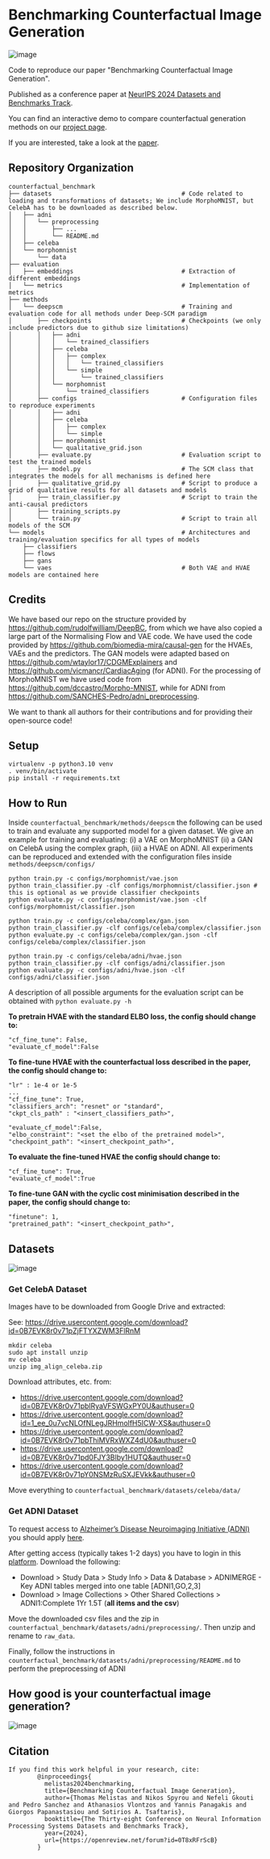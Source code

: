 # Benchmarking Counterfactual Image Generation
![image](https://github.com/gulnazaki/counterfactual-benchmark/assets/57211914/966b0d1f-3a3d-47c2-a77e-d32cf01d2868)

Code to reproduce our paper "Benchmarking Counterfactual Image Generation".

Published as a conference paper at [NeurIPS 2024 Datasets and Benchmarks Track](https://neurips.cc/virtual/2024/poster/97876).

You can find an interactive demo to compare counterfactual generation methods on our [project page](https://gulnazaki.github.io/counterfactual-benchmark/).

If you are interested, take a look at the [paper](https://arxiv.org/abs/2403.20287).

## Repository Organization
```
counterfactual_benchmark
├── datasets                                    # Code related to loading and transformations of datasets; We include MorphoMNIST, but CelebA has to be downloaded as described below.
│   ├── adni
│   │   └── preprocessing
│   │       ├── ...
│   │       └── README.md
│   ├── celeba
│   └── morphomnist
│       └── data
├── evaluation
│   ├── embeddings                              # Extraction of different embeddings
│   └── metrics                                 # Implementation of metrics
├── methods
│   └── deepscm                                 # Training and evaluation code for all methods under Deep-SCM paradigm
│       ├── checkpoints                         # Checkpoints (we only include predictors due to github size limitations)
│       │   ├── adni
│       │   │   └── trained_classifiers
│       │   ├── celeba
│       │   │   ├── complex
│       │   │   │   └── trained_classifiers
│       │   │   └── simple
│       │   │       └── trained_classifiers
│       │   └── morphomnist
│       │       └── trained_classifiers
│       ├── configs                             # Configuration files to reproduce experiments
│       │   ├── adni
│       │   ├── celeba
│       │   │   ├── complex
│       │   │   └── simple
│       │   ├── morphomnist
│       │   └── qualitative_grid.json
│       ├── evaluate.py                         # Evaluation script to test the trained models
│       ├── model.py                            # The SCM class that integrates the models for all mechanisms is defined here
│       ├── qualitative_grid.py                 # Script to produce a grid of qualitative results for all datasets and models
│       ├── train_classifier.py                 # Script to train the anti-causal predictors
│       ├── training_scripts.py
│       └── train.py                            # Script to train all models of the SCM
└── models                                      # Architectures and training/evaluation specifics for all types of models
    ├── classifiers
    ├── flows
    ├── gans
    └── vaes                                    # Both VAE and HVAE models are contained here
```

## Credits
We have based our repo on the structure provided by <https://github.com/rudolfwilliam/DeepBC>, from which we have also copied a large part of the Normalising Flow and VAE code. We have used the code provided by <https://github.com/biomedia-mira/causal-gen> for the HVAEs, VAEs and the predictors. The GAN models were adapted based on <https://github.com/wtaylor17/CDGMExplainers> and <https://github.com/vicmancr/CardiacAging> (for ADNI). For the processing of MorphoMNIST we have used code from <https://github.com/dccastro/Morpho-MNIST>, while for ADNI from <https://github.com/SANCHES-Pedro/adni_preprocessing>.

We want to thank all authors for their contributions and for providing their open-source code!

## Setup
```
virtualenv -p python3.10 venv
. venv/bin/activate
pip install -r requirements.txt
```

## How to Run
Inside `counterfactual_benchmark/methods/deepscm` the following can be used to train and evaluate any supported model for a given dataset.
We give an example for training and evaluating: (i) a VAE on MorphoMNIST (ii) a GAN on CelebA using the complex graph, (iii) a HVAE on ADNI. All experiments can be reproduced and extended with the configuration files inside `methods/deepscm/configs/`
```
python train.py -c configs/morphomnist/vae.json
python train_classifier.py -clf configs/morphomnist/classifier.json # this is optional as we provide classifier checkpoints
python evaluate.py -c configs/morphomnist/vae.json -clf configs/morphomnist/classifier.json
```

```
python train.py -c configs/celeba/complex/gan.json
python train_classifier.py -clf configs/celeba/complex/classifier.json
python evaluate.py -c configs/celeba/complex/gan.json -clf configs/celeba/complex/classifier.json
```

```
python train.py -c configs/celeba/adni/hvae.json
python train_classifier.py -clf configs/adni/classifier.json
python evaluate.py -c configs/adni/hvae.json -clf configs/adni/classifier.json
```

A description of all possible arguments for the evaluation script can be obtained with `python evaluate.py -h`


**To pretrain HVAE with the standard ELBO loss, the config should change to:**
```
"cf_fine_tune": False,
"evaluate_cf_model":False
```

**To fine-tune HVAE with the counterfactual loss described in the paper, the config should change to:**
```
"lr" : 1e-4 or 1e-5
...
"cf_fine_tune": True,
"classifiers_arch": "resnet" or "standard",
"ckpt_cls_path" : "<insert_classifiers_path>",

"evaluate_cf_model":False,
"elbo_constraint": "<set the elbo of the pretrained model>",
"checkpoint_path": "<insert_checkpoint_path>",
```

**To evaluate the fine-tuned HVAE the config should change to:**
```
"cf_fine_tune": True,
"evaluate_cf_model":True
```

**To fine-tune GAN with the cyclic cost minimisation described in the paper, the config should change to:**
```
"finetune": 1,
"pretrained_path": "<insert_checkpoint_path>",
```

## Datasets

![image](https://github.com/gulnazaki/counterfactual-benchmark/assets/57211914/8e8b5970-9474-4e06-b005-1a251341030b)

### Get CelebA Dataset
Images have to be downloaded from Google Drive and extracted:

See: https://drive.usercontent.google.com/download?id=0B7EVK8r0v71pZjFTYXZWM3FlRnM

```
mkdir celeba
sudo apt install unzip
mv celeba
unzip img_align_celeba.zip
```

Download attributes, etc. from:
- https://drive.usercontent.google.com/download?id=0B7EVK8r0v71pblRyaVFSWGxPY0U&authuser=0
- https://drive.usercontent.google.com/download?id=1_ee_0u7vcNLOfNLegJRHmolfH5ICW-XS&authuser=0
- https://drive.usercontent.google.com/download?id=0B7EVK8r0v71pbThiMVRxWXZ4dU0&authuser=0
- https://drive.usercontent.google.com/download?id=0B7EVK8r0v71pd0FJY3Blby1HUTQ&authuser=0
- https://drive.usercontent.google.com/download?id=0B7EVK8r0v71pY0NSMzRuSXJEVkk&authuser=0

Move everything to `counterfactual_benchmark/datasets/celeba/data/`


### Get ADNI Dataset
To request access to [Alzheimer’s Disease Neuroimaging Initiative (ADNI)](https://adni.loni.usc.edu/) you should apply [here](https://ida.loni.usc.edu/collaboration/access/appLicense.jsp).

After getting access (typically takes 1-2 days) you have to login in this [platform](https://ida.loni.usc.edu/login.jsp?project=ADNI).
Download the following:
- Download > Study Data > Study Info > Data & Database > ADNIMERGE - Key ADNI tables merged into one table [ADNI1,GO,2,3]
- Download > Image Collections > Other Shared Collections > ADNI1:Complete 1Yr 1.5T (**all items and the csv**)

Move the downloaded csv files and the zip in `counterfactual_benchmark/datasets/adni/preprocessing/`. Then unzip and rename to `raw_data`.

Finally, follow the instructions in `counterfactual_benchmark/datasets/adni/preprocessing/README.md` to perform the preprocessing of ADNI

## How good is your counterfactual image generation?
![image](https://github.com/gulnazaki/counterfactual-benchmark/assets/57211914/ed125278-9c79-467d-9852-4693b319d91a)


## Citation
```
If you find this work helpful in your research, cite:
        @inproceedings{
          melistas2024benchmarking,
          title={Benchmarking Counterfactual Image Generation},
          author={Thomas Melistas and Nikos Spyrou and Nefeli Gkouti and Pedro Sanchez and Athanasios Vlontzos and Yannis Panagakis and Giorgos Papanastasiou and Sotirios A. Tsaftaris},
          booktitle={The Thirty-eight Conference on Neural Information Processing Systems Datasets and Benchmarks Track},
          year={2024},
          url={https://openreview.net/forum?id=0T8xRFrScB}
        }
```
